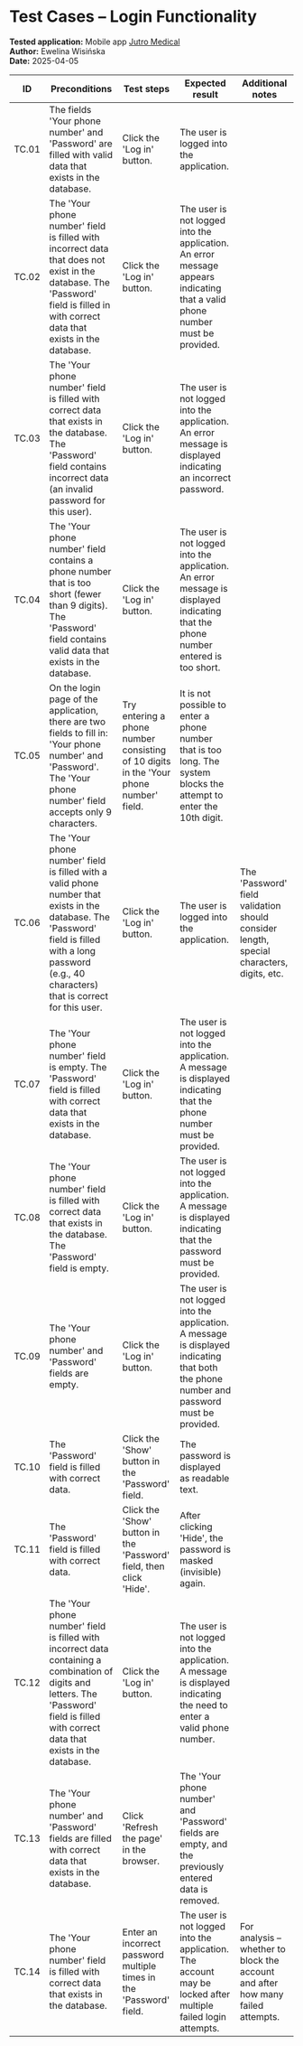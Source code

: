 # Test Cases – Login Functionality
**Tested application:** Mobile app [Jutro Medical](https://doctor.st.jutromedical.com/)  
**Author:** Ewelina Wisińska  
**Date:** 2025-04-05 

| ID     | Preconditions                                                                                             | Test steps                                                      | Expected result                                                                                     | Additional notes                                                                                   |
|--------|-----------------------------------------------------------------------------------------------------------|------------------------------------------------------------------|------------------------------------------------------------------------------------------------------|-----------------------------------------------------------------------------------------------------|
| TC.01  | The fields 'Your phone number' and 'Password' are filled with valid data that exists in the database.     | Click the 'Log in' button.                                       | The user is logged into the application.                                                            |                                                                                                     |
| TC.02  | The 'Your phone number' field is filled with incorrect data that does not exist in the database. The 'Password' field is filled in with correct data that exists in the database. | Click the 'Log in' button. | The user is not logged into the application. An error message appears indicating that a valid phone number must be provided. |                                                                                                     |
| TC.03  | The 'Your phone number' field is filled with correct data that exists in the database. The 'Password' field contains incorrect data (an invalid password for this user). | Click the 'Log in' button. | The user is not logged into the application. An error message is displayed indicating an incorrect password. |                                                                                                     |
| TC.04  | The 'Your phone number' field contains a phone number that is too short (fewer than 9 digits). The 'Password' field contains valid data that exists in the database. | Click the 'Log in' button. | The user is not logged into the application. An error message is displayed indicating that the phone number entered is too short. |                                                                                                     |
| TC.05  | On the login page of the application, there are two fields to fill in: 'Your phone number' and 'Password'. The 'Your phone number' field accepts only 9 characters. | Try entering a phone number consisting of 10 digits in the 'Your phone number' field. | It is not possible to enter a phone number that is too long. The system blocks the attempt to enter the 10th digit. |                                                                                                     |
| TC.06  | The 'Your phone number' field is filled with a valid phone number that exists in the database. The 'Password' field is filled with a long password (e.g., 40 characters) that is correct for this user. | Click the 'Log in' button. | The user is logged into the application.                                                            | The 'Password' field validation should consider length, special characters, digits, etc.             |
| TC.07  | The 'Your phone number' field is empty. The 'Password' field is filled with correct data that exists in the database. | Click the 'Log in' button. | The user is not logged into the application. A message is displayed indicating that the phone number must be provided. |                                                                                                     |
| TC.08  | The 'Your phone number' field is filled with correct data that exists in the database. The 'Password' field is empty. | Click the 'Log in' button. | The user is not logged into the application. A message is displayed indicating that the password must be provided. |                                                                                                     |
| TC.09  | The 'Your phone number' and 'Password' fields are empty.                                                  | Click the 'Log in' button.                                       | The user is not logged into the application. A message is displayed indicating that both the phone number and password must be provided. |                                                                                                     |
| TC.10  | The 'Password' field is filled with correct data.                                                         | Click the 'Show' button in the 'Password' field.                | The password is displayed as readable text.                                                         |                                                                                                     |
| TC.11  | The 'Password' field is filled with correct data.                                                         | Click the 'Show' button in the 'Password' field, then click 'Hide'. | After clicking 'Hide', the password is masked (invisible) again.                                   |                                                                                                     |
| TC.12  | The 'Your phone number' field is filled with incorrect data containing a combination of digits and letters. The 'Password' field is filled with correct data that exists in the database. | Click the 'Log in' button. | The user is not logged into the application. A message is displayed indicating the need to enter a valid phone number. |                                                                                                     |
| TC.13  | The 'Your phone number' and 'Password' fields are filled with correct data that exists in the database.   | Click 'Refresh the page' in the browser.                         | The 'Your phone number' and 'Password' fields are empty, and the previously entered data is removed. |                                                                                                     |
| TC.14  | The 'Your phone number' field is filled with correct data that exists in the database.                    | Enter an incorrect password multiple times in the 'Password' field. | The user is not logged into the application. The account may be locked after multiple failed login attempts. | For analysis – whether to block the account and after how many failed attempts.                     |
